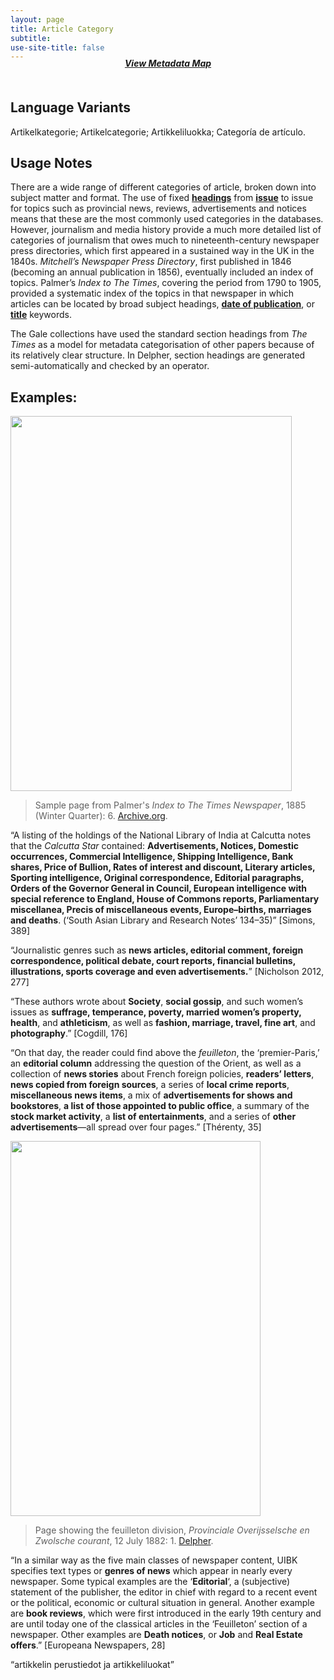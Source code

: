 ```yaml
---
layout: page
title: Article Category
subtitle:  
use-site-title: false
---
```


<h4 style="text-align:center;font-style:italic;margin-top:-20px;margin-bottom:50px;"><a href="../../maps/article-category">View Metadata Map</a></h4>

## Language Variants

Artikelkategorie; Artikelcategorie; Artikkeliluokka; Categoría de
artículo.

## Usage Notes

There are a wide range of different categories of article, broken
down into subject matter and format. The use of fixed [**headings**](../section-heading) from
[**issue**](../issue-number) to issue for topics such as provincial news, reviews,
advertisements and notices means that these are the most commonly used
categories in the databases. However, journalism and media history
provide a much more detailed list of categories of journalism that owes
much to nineteenth-century newspaper press directories, which first
appeared in a sustained way in the UK in the 1840s. *Mitchell’s
Newspaper Press Directory*, first published in 1846 (becoming an annual
publication in 1856), eventually included an index of topics. Palmer’s
*Index to The Times*, covering the period from 1790 to 1905, provided a
systematic index of the topics in that newspaper in which articles can
be located by broad subject headings, [**date of publication**](../date), or
[**title**](../newspaper-title) keywords.

The Gale collections have used the standard section headings from *The
Times* as a model for metadata categorisation of other papers because of
its relatively clear structure. In Delpher, section headings are
generated semi-automatically and checked by an operator.

## Examples:
<img src="https://www.digitisednewspapers.net/img/palmersindex.jpg" width="450" height="600"/>  
  
> Sample page from Palmer's *Index to The Times Newspaper*, 1885 (Winter Quarter): 6.
> [Archive.org](https://archive.org/details/palmersindextot30unkngoog/page/n13/mode/2up).  
  
“A listing of the holdings of the National Library of India at
    Calcutta notes that the *Calcutta Star* contained: **Advertisements,
    Notices, Domestic occurrences, Commercial Intelligence, Shipping
    Intelligence, Bank shares, Price of Bullion, Rates of interest and
    discount, Literary articles, Sporting intelligence, Original
    correspondence, Editorial paragraphs, Orders of the Governor General
    in Council, European intelligence with special reference to England,
    House of Commons reports, Parliamentary miscellanea, Precis of
    miscellaneous events, Europe–births, marriages and deaths**. (‘South
    Asian Library and Research Notes’ 134–35)” \[Simons, 389\]

“Journalistic genres such as **news articles, editorial comment,
    foreign correspondence, political debate, court reports, financial
    bulletins, illustrations, sports coverage and even
    advertisements.**” \[Nicholson 2012, 277\]

“These authors wrote about **Society**, **social gossip**, and such
    women’s issues as **suffrage, temperance, poverty, married women’s
    property, health**, and **athleticism**, as well as **fashion,
    marriage, travel, fine art**, and **photography**.” \[Cogdill, 176\]

“On that day, the reader could find above the *feuilleton*, the
    ‘premier-Paris,’ an **editorial column** addressing the question
    of the Orient, as well as a collection of **news stories** about
    French foreign policies, **readers’ letters**, **news copied from
    foreign sources**, a series of **local crime reports**,
    **miscellaneous news items**, a mix of **advertisements for shows
    and bookstores**, **a list of those appointed to public office**, a
    summary of the **stock market activity**, a **list of
    entertainments**, and a series of **other advertisements**—all
    spread over four pages.” \[Thérenty, 35\]
    
<img src="https://www.digitisednewspapers.net/img/feuilleton.jpg" width="400" height="600"/>  
  
> Page showing the feuilleton division, *Provinciale Overijsselsche en Zwolsche courant*, 12 July 1882: 1.
> [Delpher](https://resolver.kb.nl/resolve?urn=MMHCO01:000061804:mpeg21:p001).  

“In a similar way as the five main classes of newspaper content,
    UIBK specifies text types or **genres of news** which appear in
    nearly every newspaper. Some typical examples are the
    ‘**Editorial**‘, a (subjective) statement of the publisher, the
    editor in chief with regard to a recent event or the political,
    economic or cultural situation in general. Another example are
    **book reviews**, which were first introduced in the early 19th
    century and are until today one of the classical articles in the
    ‘Feuilleton’ section of a newspaper. Other examples are **Death
    notices**, or **Job** and **Real Estate offers**.” \[Europeana
    Newspapers, 28\]

“artikkelin perustiedot ja artikkeliluokat”
